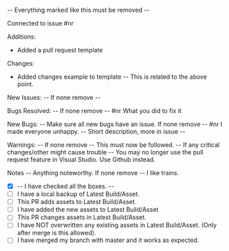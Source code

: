 -- Everything marked like this must be removed -- 

Connected to issue #nr

Additions:
* Added a pull request template

Changes: 
* Added changes example to template
-- This is related to the above point.

New Issues: -- If none remove --

Bugs Resolved: -- If none remove --
#nr  What you did to fix it 

New Bugs:  -- Make sure all new bugs have an issue. If none remove --
#nr I made everyone unhappy. -- Short description, more in issue -- 

Warnings: -- If none remove --
This must now be followed. -- If any critical changes/other might cause trouble --
You may no longer use the pull request feature in Visual Studio. Use Github instead.

Notes -- Anything noteworthy. If none remove --
I like trains.

- [x] -- I have checked all the boxes. --
- [ ] I have a local backup of Latest Build/Asset.
- [ ] This PR adds assets to Latest Build/Asset.
- [ ] I have added the new assets to Latest Build/Asset
- [ ] This PR changes assets in Latest Build/Asset.
- [ ] I have NOT overwritten any existing assets in Latest Build/Asset. (Only after merge is this allowed).
- [ ] I have merged my branch with master and it works as expected.
